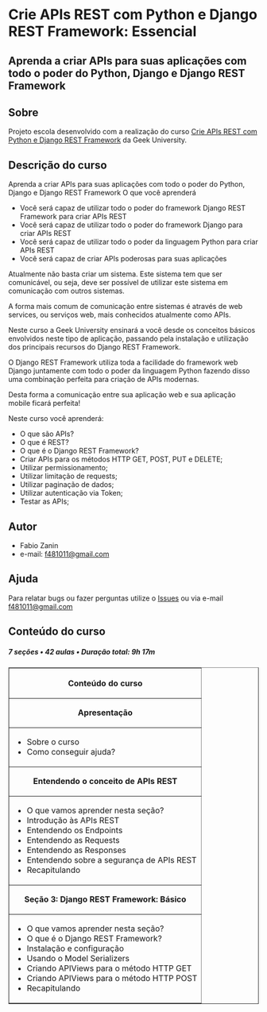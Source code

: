 # Crie APIs REST com Python e Django REST Framework: Essencial


## Aprenda a criar APIs para suas aplicações com todo o poder do Python, Django e Django REST Framework


## Sobre

Projeto escola desenvolvido com a realização do curso [Crie APIs REST com Python e Django REST Framework](https://www.udemy.com/course/criando-apis-rest-com-django-rest-framework-essencial/) da Geek University.


## Descrição do curso

Aprenda a criar APIs para suas aplicações com todo o poder do Python, Django e Django REST Framework
O que você aprenderá

- Você será capaz de utilizar todo o poder do framework Django REST Framework para criar APIs REST
- Você será capaz de utilizar todo o poder do framework Django para criar APIs REST
- Você será capaz de utilizar todo o poder da linguagem Python para criar APIs REST
- Você será capaz de criar APIs poderosas para suas aplicações

Atualmente não basta criar um sistema. Este sistema tem que ser comunicável, ou seja, deve ser possível de utilizar este sistema em comunicação com outros sistemas.

A forma mais comum de comunicação entre sistemas é através de web services, ou serviços web, mais conhecidos atualmente como APIs.

Neste curso a Geek University ensinará a você desde os conceitos básicos envolvidos neste tipo de aplicação, passando pela instalação e utilização dos principais recursos do Django REST Framework.

O Django REST Framework utiliza toda a facilidade do framework web Django juntamente com todo o poder da linguagem Python fazendo disso uma combinação perfeita para criação de APIs modernas.

Desta forma a comunicação entre sua aplicação web e sua aplicação mobile ficará perfeita!

Neste curso você aprenderá:

- O que são APIs?
- O que é REST?
- O que é o Django REST Framework?
- Criar APIs para os métodos HTTP GET, POST, PUT e DELETE;
- Utilizar permissionamento;
- Utilizar limitação de requests;
- Utilizar paginação de dados;
- Utilizar autenticação via Token;
- Testar as APIs;


## Autor
- Fabio Zanin
- e-mail: [f481011@gmail.com](f481011@gmail.com)


## Ajuda

Para relatar bugs ou fazer perguntas utilize o [Issues](https://github.com/fabio-zanin/django-gu-22-07/issues) ou via e-mail [f481011@gmail.com](f481011@gmail.com)


## Conteúdo do curso
##### 7 seções • 42 aulas • Duração total: 9h 17m


<table border="1" class="dataframe">
  <tbody>
    <tr>
    <th><p align="center"><b>Conteúdo do curso</b></p></th>
    </tr>
    <tr>
    <td>
        <p align="center"><b>Apresentação</b></p>
    </td>
    </tr>
    <tr>
    <td>
        <ul>
            <li>Sobre o curso
            <li>Como conseguir ajuda?
        </ul>
    </td>
    </tr>
    <tr>
    <td>
        <p align="center"><b>Entendendo o conceito de APIs REST</b></p>
    </td>
    </tr>
    <tr>
    <td>
        <ul>
            <li>O que vamos aprender  nesta seção?
            <li>Introdução às APIs REST
            <li>Entendendo os Endpoints
            <li>Entendendo as Requests
            <li>Entendendo as Responses
            <li>Entendendo sobre a segurança de APIs REST
            <li>Recapitulando
        </ul>
    </td>
    </tr>
    <tr>
    <td>
        <p align="center"><b>Seção 3: Django REST Framework: Básico</b></p>
    </td>
    </tr>
    <tr>
    <td>
        <ul>
            <li>O que vamos aprender  nesta seção?
            <li>O que é o Django REST Framework?
            <li>Instalação e configuração
            <li>Usando o Model Serializers
            <li>Criando APIViews para o método HTTP GET
            <li>Criando APIViews para o método HTTP POST
            <li>Recapitulando
        </ul>
    </td>
    </tr>
</tbody>
</table>